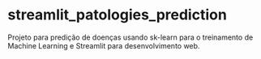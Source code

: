 # streamlit_patologies_prediction
Projeto para predição de doenças usando sk-learn para o treinamento de Machine Learning e Streamlit para desenvolvimento web.
